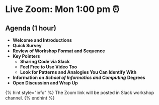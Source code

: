 # Live Zoom: Mon 1:00 pm ⏰

## Agenda \(1 hour\)

* **Welcome and Introductions**
* **Quick Survey**
* **Review of Workshop Format and Sequence**
* **Key Pointers**
  * **Sharing Code via Slack**
  * **Feel Free to Use Video Too**
  * **Look for Patterns and Analogies You Can Identify With**
* **Information on** _**School of Informatics and Computing**_ **Degrees**
* **Open Discussion and Wrap Up**

{% hint style="info" %}
The Zoom link will be posted in Slack workshop channel.
{% endhint %}

